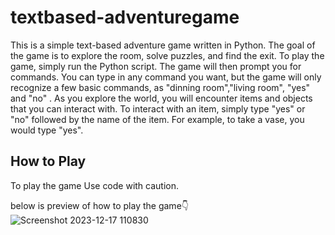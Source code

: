 # textbased-adventuregame
This is a simple text-based adventure game written in Python. The goal of the game is to explore the room, solve puzzles, and find the exit.
To play the game, simply run the Python script. The game will then prompt you for commands. You can type in any command you want, but the game will only recognize a few basic commands, as "dinning room","living room", "yes" and "no" .
As you explore the world, you will encounter items and objects that you can interact with. To interact with an item, simply type "yes" or "no" followed by the name of the item. For example, to take a vase, you would type "yes".
## How to Play
To play the game
Use code with caution.


below is preview of how to play the game👇
![Screenshot 2023-12-17 110830](https://github.com/vedapriya17/textbased-adventuregame/assets/140573640/fa9bd75f-b0d4-4535-9673-7a8efad71f6a)

